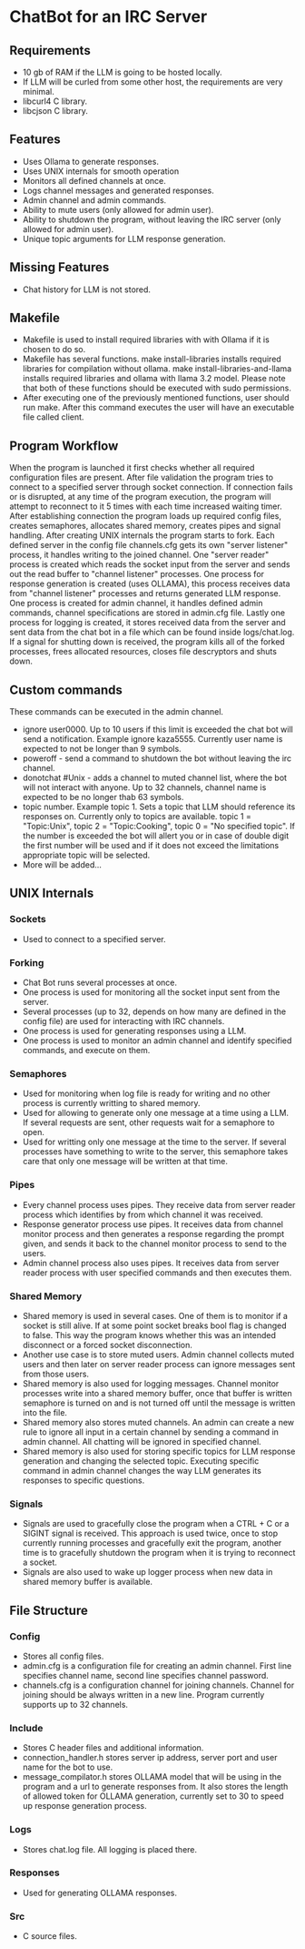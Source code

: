 # ChatBot for an IRC Server

## Requirements
- 10 gb of RAM if the LLM is going to be hosted locally.
- If LLM will be curled from some other host, the requirements are very minimal.
- libcurl4 C library.
- libcjson C library.

## Features 
- Uses Ollama to generate responses.
- Uses UNIX internals for smooth operation
- Monitors all defined channels at once.
- Logs channel messages and generated responses.
- Admin channel and admin commands.
- Ability to mute users (only allowed for admin user).
- Ability to shutdown the program, without leaving the IRC server (only allowed for admin user).
- Unique topic arguments for LLM response generation.

## Missing Features
- Chat history for LLM is not stored.

## Makefile
- Makefile is used to install required libraries with with Ollama if it is chosen to do so.
- Makefile has several functions. make install-libraries installs required libraries for compilation without ollama. make install-libraries-and-llama installs required libraries and ollama with llama 3.2 model. Please note that both of these functions should be executed with sudo permissions.
- After executing one of the previously mentioned functions, user should run make. After this command executes the user will have an executable file called client.

## Program Workflow
When the program is launched it first checks whether all required configuration files are present. After file validation the program tries to connect to a specified server through socket connection. If connection fails or is disrupted, at any time of the program execution, the program will attempt to reconnect to it 5 times with each time increased waiting timer. After establishing connection the program loads up required config files, creates semaphores, allocates shared memory, creates pipes and signal handling. After creating UNIX internals the program starts to fork. Each defined server in the config file channels.cfg gets its own "server listener" process, it handles writing to the joined channel. One "server reader" process is created which reads the socket input from the server and sends out the read buffer to "channel listener" processes. One process for response generation is created (uses OLLAMA), this process receives data from "channel listener" processes and returns generated LLM response. One process is created for admin channel, it handles defined admin commands, channel specifications are stored in admin.cfg file. Lastly one process for logging is created, it stores received data from the server and sent data from the chat bot in a file which can be found inside logs/chat.log. If a signal for shutting down is received, the program kills all of the forked processes, frees allocated resources, closes file descryptors and shuts down. 

## Custom commands
These commands can be executed in the admin channel.
- ignore user0000. Up to 10 users if this limit is exceeded the chat bot will send a notification. Example ignore kaza5555. Currently user name is expected to not be longer than 9 symbols.
- poweroff - send a command to shutdown the bot without leaving the irc channel.
- donotchat #Unix - adds a channel to muted channel list, where the bot will not interact with anyone. Up to 32 channels, channel name is expected to be no longer thab 63 symbols.
- topic number. Example topic 1. Sets a topic that LLM should reference its responses on. Currently only to topics are available. topic 1 = "Topic:Unix", topic 2 = "Topic:Cooking", topic 0 = "No specified topic". If the number is exceeded the bot will allert you or in case of double digit the first number will be used and if it does not exceed the limitations appropriate topic will be selected.
- More will be added...

## UNIX Internals

### Sockets
- Used to connect to a specified server.

### Forking
- Chat Bot runs several processes at once.
- One process is used for monitoring all the socket input sent from the server.
- Several processes (up to 32, depends on how many are defined in the config file) are used for interacting with IRC channels.
- One process is used for generating responses using a LLM.
- One process is used to monitor an admin channel and identify specified commands, and execute on them. 

### Semaphores
- Used for monitoring when log file is ready for writing and no other process is currently writting to shared memory.
- Used for allowing to generate only one message at a time using a LLM. If several requests are sent, other requests wait for a semaphore to open.
- Used for writting only one message at the time to the server. If several processes have something to write to the server, this semaphore takes care that only one message will be written at that time.

### Pipes
- Every channel process uses pipes. They receive data from server reader process which identifies by from which channel it was received.
- Response generator process use pipes. It receives data from channel monitor process and then generates a response regarding the prompt given, and sends it back to the channel monitor process to send to the users.
- Admin channel process also uses pipes. It receives data from server reader process with user specified commands and then executes them.

### Shared Memory
- Shared memory is used in several cases. One of them is to monitor if a socket is still alive. If at some point socket breaks bool flag is changed to false. This way the program knows whether this was an intended disconnect or a forced socket disconnection.
- Another use case is to store muted users. Admin channel collects muted users and then later on server reader process can ignore messages sent from those users.
- Shared memory is also used for logging messages. Channel monitor processes write into a shared memory buffer, once that buffer is written semaphore is turned on and is not turned off until the message is written into the file.
- Shared memory also stores muted channels. An admin can create a new rule to ignore all input in a certain channel by sending a command in admin channel. All chatting will be ignored in specified channel.
- Shared memory is also used for storing specific topics for LLM response generation and changing the selected topic. Executing specific command in admin channel changes the way LLM generates its responses to specific questions.

### Signals
- Signals are used to gracefully close the program when a CTRL + C or a SIGINT signal is received. This approach is used twice, once to stop currently running processes and gracefully exit the program, another time is to gracefully shutdown the program when it is trying to reconnect a socket.
- Signals are also used to wake up logger process when new data in shared memory buffer is available.

## File Structure
### Config
- Stores all config files.
- admin.cfg is a configuration file for creating an admin channel. First line specifies channel name, second line specifies channel password.
- channels.cfg is a configuration channel for joining channels. Channel for joining should be always written in a new line. Program currently supports up to 32 channels.

### Include
- Stores C header files and additional information.
- connection_handler.h stores server ip address, server port and user name for the bot to use.
- message_compilator.h stores OLLAMA model that will be using in the program and a url to generate responses from. It also stores the length of allowed token for OLLAMA generation, currently set to 30 to speed up response generation process.

### Logs
- Stores chat.log file. All logging is placed there.

### Responses
- Used for generating OLLAMA responses.

### Src
- C source files.


